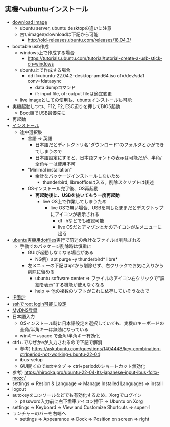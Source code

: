 ## 実機へubuntuインストール

* [download image](https://ubuntu.com/download)
  * ubuntu server, ubuntu desktopの違いに注意
  * 古いimageのdownloadは下記から可能
    * http://old-releases.ubuntu.com/releases/18.04.3/
* bootable usb作成
  * windows上で作成する場合
    * https://tutorials.ubuntu.com/tutorial/tutorial-create-a-usb-stick-on-windows
  * ubuntu上で作成する場合
    * dd if=ubuntu-22.04.2-desktop-amd64.iso of=/dev/sda1 conv=fdatasync
      * data dumpコマンド
      * if: input file, of: output fileは適宜変更
  * live imageとしての使用も、ubuntuインストールも可能
* 実機起動しつつ、F12, F2, ESC辺りを押してBIOS起動
  * Boot順でUSB最優先に
* 再起動
* [インストール](https://tutorials.ubuntu.com/tutorial/tutorial-install-ubuntu-desktop)
  * 途中選択肢
    * 言語 => 英語
      * 日本語だとディレクトリ名"ダウンロード"のフォルダとかができてしまうので
      * 日本語設定にすると、日本語フォントの表示は可能だが、半角/全角キーは使用不可
    * "Minimal installation"
      * 余計なパッケージインストールしないため
        * thunderbird, libreofficeは入る。削除スクリプトは後述
    * OSインストール完了後、OS再起動
      * **再起動後に、USBを抜いてもう一度再起動**
        * live OS上で作業してしまうため
          * live OSで無い場合、USBを刺したままだとデスクトップにアイコンが表示される
            * df -hなどでも確認可能
            * live OSだとアマゾンとかのアイコンが左メニューに出る
* [ubuntu実機用dotfiles](https://github.com/tokane888/dotfiles_ubuntu)実行で前述の余計なファイルは削除される
  * 手動でのパッケージ削除時は慎重に
    * GUIが起動しなくなる場合がある
      * NG例）apt purge -y thunderbird* libre*
    * 左メニューの下記はaptから削除せず、右クリックでお気に入りから削除に留める
      * ubuntu software center => ファイルのアイコン右クリックで"詳細を表示"する機能が使えなくなる
      * help => 他の複数のソフトがこれに依存していそうなので
* [IP固定](../linux/ubuntu/固定IP.md)
* [sshでroot login可能に設定](../ssh_prepare.md)
* [MyDNS登録](../linux/web_tools/mydns/MyDNS.md)
* 日本語入力
  * OSインストール時に日本語設定を選択していても、実機のキーボードの全角/半角キーは無効になっている
  * winキー+space で全角/半角キー有効化
* ctrl+.でなぜかeが入力されるので下記で解消
  * 参考) https://askubuntu.com/questions/1404448/key-combination-ctrlperiod-not-working-ubuntu-22-04
  * ibus-setup
  * GUI開くので`絵文字`タブ => ctrl+periodのショートカット無効化
* 参考) https://hirooka.pro/ubuntu-22-04-lts-japanese-input-ibus-fcitx-mozc/
* settings => Resion & Language => Manage Installed Languages => install
* logout
* autokeyをコンソールなどでも有効化するため、Xorgでログイン
  * password入力前に右下歯車アイコン押下 => Ubuntu on Xorg
* settings => Keyboard => View and Customize Shortcuts => super+l
* ランチャーのバーを右端へ
  * settings => Appearance => Dock => Position on screen => right